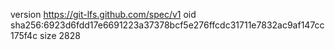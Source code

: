 version https://git-lfs.github.com/spec/v1
oid sha256:6923d6fdd17e6691223a37378bcf5e276ffcdc31711e7832ac9af147cc175f4c
size 2828
